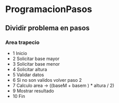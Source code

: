# ProgramacionPasos
## Dividir problema en pasos

### Area trapecio

- 1 Inicio
- 2  Solicitar base mayor
- 3  Solicitar base menor
- 4  Solicitar altura
- 5  Validar datos
- 6  Si no son validos volver paso 2
- 7  Calculo area -> ((baseM + basem ) * altura / 2)
- 9  Mostrar resultado
- 10  Fin
